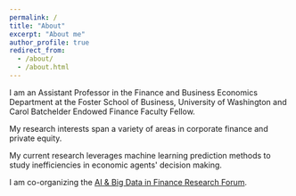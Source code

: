 ```yaml
---
permalink: /
title: "About"
excerpt: "About me"
author_profile: true
redirect_from: 
  - /about/
  - /about.html
---
```


I am an Assistant Professor in the Finance and Business Economics Department at the Foster School of Business, University of Washington and Carol Batchelder Endowed Finance Faculty Fellow.

My research interests span a variety of areas in corporate finance and private equity.

My current research leverages machine learning prediction methods to study inefficiencies in economic agents' decision making.

I am co-organizing the <a href="https://www.abfr-forum.org/">AI & Big Data in Finance Research Forum</a>.


